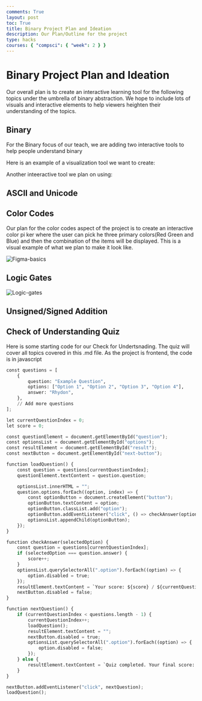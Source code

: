 ```yaml
---
comments: True
layout: post
toc: True
title: Binary Project Plan and Ideation
description: Our Plan/Outline for the project
type: hacks
courses: { "compsci": { "week": 2 } }
---
```


# Binary Project Plan and Ideation

Our overall plan is to create an interactive learning tool for the following topics under the umbrella of binary abstraction. We hope to include lots of visuals and interactive elements to help viewers heighten their understanding of the topics.

## Binary
For the Binary focus of our teach, we are adding two interactive tools to help people understand binary 

Here is an example of a visualization tool we want to create:

<!-- Binary Lightbulb Picture-->

Another inteeractive tool we plan on using:

<!-- Second Tool Picture -->


## ASCII and Unicode

## Color Codes

Our plan for the color codes aspect of the project is to create an interactive color pi
ker where the user can pick
he three primary colors(Red Green and Blue) and then the combination of the items will be displayed. This is a visual example of what we plan to make it look like.

<img src="https://i.ibb.co/PxM0rXY/Figma-basics.png" alt="Figma-basics">

## Logic Gates
<img src="https://i.ibb.co/vPV4dKr/Screenshot-2023-11-15-at-10-38-24-AM.png" alt="Logic-gates">


## Unsigned/Signed Addition

## Check of Understanding Quiz

Here is some starting code for our Check for Undertsnading. The quiz will cover all topics covered in this .md file. As the project is frontend, the code is in javascript

```python
const questions = [
    {
        question: "Example Question",
        options: ["Option 1", "Option 2", "Option 3", "Option 4"],
        answer: "Rhydon",
    },
    // Add more questions
];

let currentQuestionIndex = 0;
let score = 0;

const questionElement = document.getElementById("question");
const optionsList = document.getElementById("options");
const resultElement = document.getElementById("result");
const nextButton = document.getElementById("next-button");

function loadQuestion() {
    const question = questions[currentQuestionIndex];
    questionElement.textContent = question.question;

    optionsList.innerHTML = "";
    question.options.forEach((option, index) => {
        const optionButton = document.createElement("button");
        optionButton.textContent = option;
        optionButton.classList.add("option");
        optionButton.addEventListener("click", () => checkAnswer(option));
        optionsList.appendChild(optionButton);
    });
}

function checkAnswer(selectedOption) {
    const question = questions[currentQuestionIndex];
    if (selectedOption === question.answer) {
        score++;
    }
    optionsList.querySelectorAll(".option").forEach((option) => {
        option.disabled = true;
    });
    resultElement.textContent = `Your score: ${score} / ${currentQuestionIndex + 1}`;
    nextButton.disabled = false;
}

function nextQuestion() {
    if (currentQuestionIndex < questions.length - 1) {
        currentQuestionIndex++;
        loadQuestion();
        resultElement.textContent = "";
        nextButton.disabled = true;
        optionsList.querySelectorAll(".option").forEach((option) => {
            option.disabled = false;
        });
    } else {
        resultElement.textContent = `Quiz completed. Your final score: ${score} / ${questions.length}`;
    }
}

nextButton.addEventListener("click", nextQuestion);
loadQuestion();
```